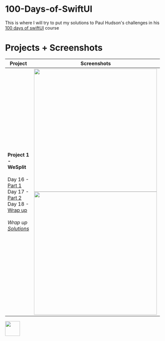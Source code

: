 # 100-Days-of-SwiftUI

This is where I will try to put my solutions to Paul Hudson's challenges in his [100 days of swiftUI](https://www.hackingwithswift.com/100/swiftui) course

# Projects + Screenshots

Project               | Screenshots
----------------------------------------| -----------------------------------------------------------------------
**Project 1 - WeSplit**<br/><br/>Day 16 - [Part 1](https://www.hackingwithswift.com/100/swiftui/16)<br/>Day 17 - [Part 2](https://www.hackingwithswift.com/100/swiftui/17)<br/>Day 18 - [Wrap up](https://www.hackingwithswift.com/100/swiftui/18)<br/><br/>*Wrap up [Solutions]()*|<img src="https://user-images.githubusercontent.com/86367196/123257837-f5721280-d4f2-11eb-8d72-ddb1ecddfaf2.jpg" height="400">   <img src="https://user-images.githubusercontent.com/86367196/123258929-39b1e280-d4f4-11eb-8031-6e3c5361df2d.jpg" height="400">


<img src="https://github.com/favicon.ico" width="48">
